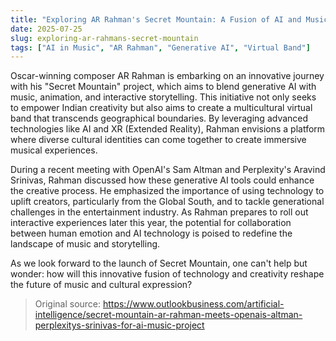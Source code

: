 ```yaml
---
title: "Exploring AR Rahman's Secret Mountain: A Fusion of AI and Music"
date: 2025-07-25
slug: exploring-ar-rahmans-secret-mountain
tags: ["AI in Music", "AR Rahman", "Generative AI", "Virtual Band"]
---
```


Oscar-winning composer AR Rahman is embarking on an innovative journey with his "Secret Mountain" project, which aims to blend generative AI with music, animation, and interactive storytelling. This initiative not only seeks to empower Indian creativity but also aims to create a multicultural virtual band that transcends geographical boundaries. By leveraging advanced technologies like AI and XR (Extended Reality), Rahman envisions a platform where diverse cultural identities can come together to create immersive musical experiences.

During a recent meeting with OpenAI's Sam Altman and Perplexity's Aravind Srinivas, Rahman discussed how these generative AI tools could enhance the creative process. He emphasized the importance of using technology to uplift creators, particularly from the Global South, and to tackle generational challenges in the entertainment industry. As Rahman prepares to roll out interactive experiences later this year, the potential for collaboration between human emotion and AI technology is poised to redefine the landscape of music and storytelling.

As we look forward to the launch of Secret Mountain, one can't help but wonder: how will this innovative fusion of technology and creativity reshape the future of music and cultural expression?

> Original source: https://www.outlookbusiness.com/artificial-intelligence/secret-mountain-ar-rahman-meets-openais-altman-perplexitys-srinivas-for-ai-music-project